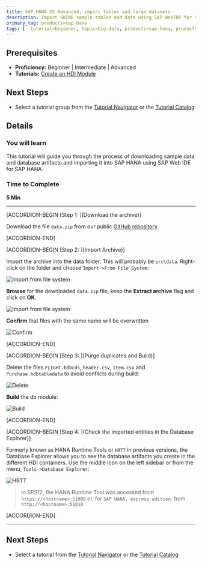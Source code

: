 ```yaml
---
title: SAP HANA XS Advanced, import tables and large datasets
description: Import SHINE sample tables and data using SAP WebIDE for SAP HANA
primary_tag: products>sap-hana
tags: [  tutorial>beginner, topic>big-data, products>sap-hana, products>sap-hana\,-express-edition ]
---
```


## Prerequisites  
 - **Proficiency:** Beginner | Intermediate | Advanced
 - **Tutorials:** [Create an HDI Module](http://www.sap.com/developer/tutorials/xsa-hdi-module.html)


## Next Steps
  - Select a tutorial group from the [Tutorial Navigator](http://www.sap.com/developer/tutorial-navigator.html) or the [Tutorial Catalog](https://www.sap.com/developer/tutorial-navigator.tutorials.html)

## Details
### You will learn  
This tutorial will guide you through the process of downloading sample data and database artifacts and importing it into SAP HANA using SAP Web IDE for SAP HANA.

### Time to Complete
**5 Min**

---

[ACCORDION-BEGIN [Step 1: ](Download the archive)]

Download the file `data.zip` from our public [GitHub repository](https://github.com/SAP/com.sap.openSAP.hana5.templates/raw/hana2_sps01/ex2/core-db/data.zip).


[ACCORDION-END]

[ACCORDION-BEGIN [Step 2: ](Import Archive)]

Import the archive into the data folder. This will probably be `src\data`. Right-click on the folder and choose `Import->From File System`:

![Import from file system](1.png)

**Browse** for the downloaded `data.zip` file, keep the **Extract archive** flag and click on **OK**.

![Import from file system](2.png)

 **Confirm** that files with the same name will be overwritten

![Confirm](3.png)



[ACCORDION-END]


[ACCORDION-BEGIN [Step 3: ](Purge duplicates and Build)]

Delete the files `FLIGHT.hdbcds`, `header.csv`, `item.csv` and `Purchase.hdbtabledata` to avoid conflicts during build:

![Delete](4.png)

**Build** the db module:

![Build](5.png)



[ACCORDION-END]

[ACCORDION-BEGIN [Step 4: ](Check the imported entities in the Database Explorer)]

Formerly known as HANA Runtime Tools or `HRTT` in previous versions, the Database Explorer allows you to see the database artifacts you create in the different HDI containers. Use the middle icon on the left sidebar or from the menu, `Tools->Database Explorer`:

![HRTT](6.png)


>In SPS12, the HANA Runtime Tool was accessed from `https://<hostname>:51006` or, for `SAP HANA, express edition`. from `http://<hostname>:51018`


[ACCORDION-END]


---

## Next Steps
- Select a tutorial from the [Tutorial Navigator](http://www.sap.com/developer/tutorial-navigator.html) or the [Tutorial Catalog](http://www.sap.com/developer/tutorials.html)
